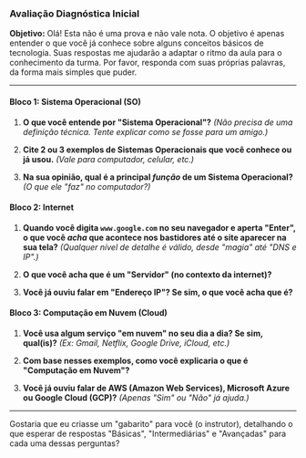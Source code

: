 ### Avaliação Diagnóstica Inicial

**Objetivo:** Olá! Esta não é uma prova e não vale nota. O objetivo é apenas entender o que você já conhece sobre alguns conceitos básicos de tecnologia. Suas respostas me ajudarão a adaptar o ritmo da aula para o conhecimento da turma. Por favor, responda com suas próprias palavras, da forma mais simples que puder.

---

#### Bloco 1: Sistema Operacional (SO)

1.  **O que você entende por "Sistema Operacional"?**
    *(Não precisa de uma definição técnica. Tente explicar como se fosse para um amigo.)*

2.  **Cite 2 ou 3 exemplos de Sistemas Operacionais que você conhece ou já usou.**
    *(Vale para computador, celular, etc.)*

3.  **Na sua opinião, qual é a principal *função* de um Sistema Operacional?**
    *(O que ele "faz" no computador?)*

#### Bloco 2: Internet

1.  **Quando você digita `www.google.com` no seu navegador e aperta "Enter", o que você *acha* que acontece nos bastidores até o site aparecer na sua tela?**
    *(Qualquer nível de detalhe é válido, desde "magia" até "DNS e IP".)*

2.  **O que você acha que é um "Servidor" (no contexto da internet)?**

3.  **Você já ouviu falar em "Endereço IP"? Se sim, o que você acha que é?**

#### Bloco 3: Computação em Nuvem (Cloud)

1.  **Você usa algum serviço "em nuvem" no seu dia a dia? Se sim, qual(is)?**
    *(Ex: Gmail, Netflix, Google Drive, iCloud, etc.)*

2.  **Com base nesses exemplos, como você explicaria o que é "Computação em Nuvem"?**

3.  **Você já ouviu falar de AWS (Amazon Web Services), Microsoft Azure ou Google Cloud (GCP)?**
    *(Apenas "Sim" ou "Não" já ajuda.)*

---

Gostaria que eu criasse um "gabarito" para você (o instrutor), detalhando o que esperar de respostas "Básicas", "Intermediárias" e "Avançadas" para cada uma dessas perguntas?
